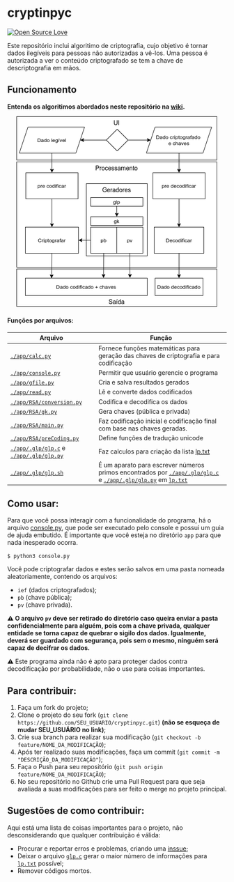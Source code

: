 # cryptinpyc
[![Open Source Love](https://badges.frapsoft.com/os/v1/open-source.png?v=103)](https://github.com/ellerbrock/open-source-badges/)

Este repositório inclui algoritimo de criptografia, cujo objetivo é tornar dados ilegíveis para pessoas não autorizadas a vê-los. Uma pessoa é autorizada a ver o conteúdo criptografado se tem a chave de descriptografia em mãos.

## Funcionamento

**Entenda os algoritimos abordados neste repositório na [wiki](https://github.com/mateusnssp/cryptinpyc/wiki).**
 
 
 <div align="center"><img src="./flowchart/flowchart.png" /></div>
 
 #### Funções por arquivos:
|Arquivo|Função|
|---|---|
| [`./app/calc.py`](./app/calc.py) | Fornece funções matemáticas para geração das chaves de criptografia e para codificação |
|[`./app/console.py`](./app/console.py)|Permitir que usuário gerencie o programa|
|[`./app/gfile.py`](./app/gfile.py)|Cria e salva resultados gerados|
|[`./app/read.py`](./app/read.py)|Lê e converte dados codificados|
|[`./app/RSA/conversion.py`](./app/RSA/conversion.py)|Codifica e decodifica os dados|
|[`./app/RSA/gk.py`](./app/RSA/gk.py)|Gera chaves (pública e privada)|
|[`./app/RSA/main.py`](./app/RSA/main.py)|Faz codificação inicial e codificação final com base nas chaves geradas.|
|[`./app/RSA/preCoding.py`](./app/RSA/preCoding.py)|Define funções de tradução unicode|
|[`./app/.glp/glp.c`](./app/.glp/glp.c) e [`./app/.glp/glp.py`](./app/.glp/glp.py)|Faz calculos para criação da lista [lp.txt](./app/.glp/lp.txt)|
|[`./app/.glp/glp.sh`](./app/.glp/glp.sh)|É um aparato para escrever números primos encontrados por [`./app/.glp/glp.c`](./app/.glp/glp.c) e [`./app/.glp/glp.py`](./app/.glp/glp.py) em [`lp.txt`](./app/.glp/lp.txt)|

 

## Como usar:
 
Para que você possa interagir com a funcionalidade do programa, há o arquivo [console.py](./app/console.py), que pode ser executado pelo console e possui um guia de ajuda embutido. É importante que você esteja no diretório `app` para que nada inesperado ocorra.
 ```
$ python3 console.py
 ```
 Você pode criptografar dados e estes serão salvos em uma pasta nomeada aleatoriamente, contendo os arquivos: 
 * `ief` (dados criptografados); 
 * `pb` (chave pública);
 * `pv` (chave privada).
 
 **:warning: O arquivo `pv` deve ser retirado do diretório caso queira enviar a pasta confidencialmente para alguém, pois com a chave privada, qualquer entidade se torna capaz de quebrar o sigilo dos dados. Igualmente, deverá ser guardado com segurança, pois sem o mesmo, ninguém será capaz de decifrar os dados.**
 
:warning: Este programa ainda não é apto para proteger dados contra decodificação por probabilidade, não o use para coisas importantes.


## Para contribuir:

1. Faça um fork do projeto;
2. Clone o projeto do seu fork (`git clone https://github.com/SEU_USUARIO/cryptinpyc.git`) **(não se esqueça de mudar SEU_USUÁRIO no link)**;
3. Crie sua branch para realizar sua modificação (`git checkout -b feature/NOME_DA_MODIFICAÇÃO`);
4. Após ter realizado suas modificações, faça um commit (`git commit -m "DESCRIÇÃO_DA_MODIFICAÇÃO"`);
5. Faça o Push para seu repositório (`git push origin feature/NOME_DA_MODIFICAÇÃO`);
6. No seu repositório no Github crie uma Pull Request para que seja avaliada a suas modificações para ser feito o merge no projeto principal.

## Sugestões de como contribuir:

Aqui está uma lista de coisas importantes para o projeto, não desconsiderando que qualquer contribuição é válida:

* Procurar e reportar erros e problemas, criando uma [inssue](https://github.com/mateusnssp/cryptinpyc/issues);
* Deixar o arquivo [`glp.c`](app/.glp/glp.c) gerar o maior número de informações para [`lp.txt`](app/.glp/lp.txt) possível;
* Remover códigos mortos.


